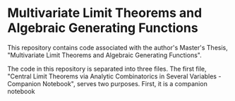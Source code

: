 # Multivariate Limit Theorems and Algebraic Generating Functions
This repository contains code associated with the author's Master's Thesis, "Multivariate Limit Theorems and Algebraic Generating Functions".

The code in this repository is separated into three files. The first file, "Central Limit Theorems via Analytic Combinatorics in Several Variables - Companion Notebook", serves two purposes. First, it is a companion notebook 
